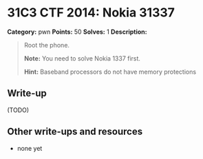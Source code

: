 # 31C3 CTF 2014: Nokia 31337

**Category:** pwn
**Points:** 50
**Solves:** 1
**Description:**

> Root the phone.
>
> **Note:** You need to solve Nokia 1337 first.
>
> **Hint:** Baseband processors do not have memory protections

## Write-up

(TODO)

## Other write-ups and resources

* none yet
